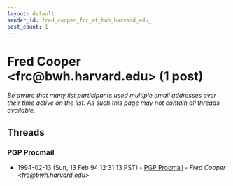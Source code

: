 ```yaml
---
layout: default
sender_id: fred_cooper_frc_at_bwh_harvard_edu_
post_count: 1
---
```


# Fred Cooper <frc<span>@</span>bwh.harvard.edu> (1 post)

_Be aware that many list participants used multiple email addresses over their time active on the list. As such this page may not contain all threads available._

## Threads

### PGP Procmail
+ 1994-02-13 (Sun, 13 Feb 94 12:31:13 PST) - [PGP Procmail](/archive/1994/02/fc7ec721cf2f7c2df56a187733a6f5228441ad76ee1d91aec47aa12467012b74) - _Fred Cooper \<frc@bwh.harvard.edu\>_

